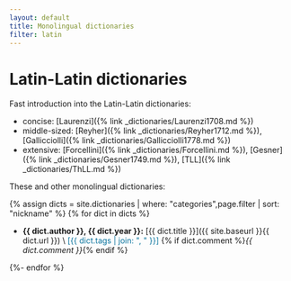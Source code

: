 ```yaml
---
layout: default
title: Monolingual dictionaries
filter: latin
---
```


# Latin-Latin dictionaries

Fast introduction into the Latin-Latin dictionaries:

- concise: [Laurenzi]({% link _dictionaries/Laurenzi1708.md %})
- middle-sized: [Reyher]({% link _dictionaries/Reyher1712.md %}), [Gallicciolli]({% link _dictionaries/Gallicciolli1778.md %})
- extensive: [Forcellini]({% link _dictionaries/Forcellini.md %}), [Gesner]({% link _dictionaries/Gesner1749.md %}), [TLL]({% link _dictionaries/ThLL.md %})

<!-- Such Medieval Latin dicitonaries as [Blatt]({% link _dictionaries/Blatt1997.md %}) -->

These and other monolingual dictionaries:


{% assign dicts = site.dictionaries | where: "categories",page.filter | sort: "nickname" %}
{% for dict in dicts %}

* **{{ dict.author }}, {{ dict.year }}:** [{{ dict.title }}]({{ site.baseurl }}{{ dict.url }}) \\
  <span style="color: #0A749E;">[{{ dict.tags | join: ", " }}]</span> {% if dict.comment %}_{{ dict.comment }}_{% endif %}
  
{%- endfor %}
